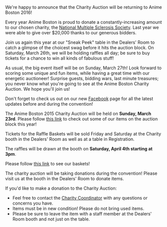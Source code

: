 We're happy to announce that the Charity Auction will be returning to Anime Boston 2016!

Every year Anime Boston is proud to donate a constantly-increasing amount to our chosen charity, the <a href="http://www.nationalmssociety.org/chapters/MAM/index.aspx" target="\_blank">National Multiple Sclerosis Society</a>. Last year we were able to give over $20,000 thanks to our generous bidders.

Join us again this year at our "Sneak Peek" table in the Dealers' Room to catch a glimpse of the choicest swag before it hits the auction block. On Saturday, March 26th, we will be holding raffles all day; be sure to buy tickets for a chance to win all kinds of fabulous stuff!

As usual, the big event itself will be on Sunday, March 27th! Look forward to scoring some unique and fun items, while having a great time with our energetic auctioneer! Surprise guests, bidding wars, last minute treasures; you never know what you're going to see at the Anime Boston Charity Auction. We hope you'll join us!

Don't forget to check us out on our new <a href="http://www.facebook.com/AnimeBostonCharity" target="\_blank">Facebook</a> page for all the latest updates before and during the convention!

The Anime Boston 2015 Charity Auction will be held on **Sunday, March 23rd**. Please follow [this link](/exhibits/charity_auction_listing/) to check out some of our items on the auction block this year!

Tickets for the Raffle Baskets will be sold Friday and Saturday at the Charity booth in the Dealers' Room as well as at a table in Registration.

The raffles will be drawn at the booth on **Saturday, April 4th starting at 3pm**.

Please follow [this link](/exhibits/charity_auction_listing/#raffle) to see our baskets!

The charity auction will be taking donations during the convention! Please visit us at the booth in the Dealers' Room to donate items.

If you'd like to make a donation to the Charity Auction:
* Feel free to contact the [Charity Coordinator](/coninfo/contact/43) with any questions or concerns you have.
* Items must be in new condition! Please do not bring used items.
* Please be sure to leave the item with a staff member at the Dealers' Room booth and not just on the table.